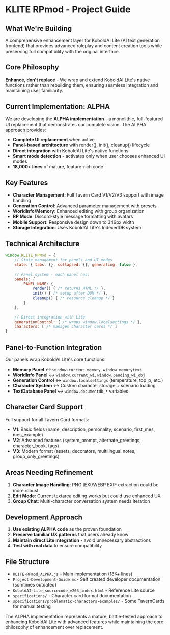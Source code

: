 # KLITE RPmod - Project Guide

## What We're Building
A comprehensive enhancement layer for KoboldAI Lite (AI text generation frontend) that provides advanced roleplay and content creation tools while preserving full compatibility with the original interface.

## Core Philosophy
**Enhance, don't replace** - We wrap and extend KoboldAI Lite's native functions rather than rebuilding them, ensuring seamless integration and maintaining user familiarity.

## Current Implementation: ALPHA
We are developing the **ALPHA implementation** - a monolithic, full-featured UI replacement that demonstrates our complete vision. The ALPHA approach provides:

- **Complete UI replacement** when active
- **Panel-based architecture** with render(), init(), cleanup() lifecycle
- **Direct integration** with KoboldAI Lite's native functions
- **Smart mode detection** - activates only when user chooses enhanced UI modes
- **18,000+ lines** of mature, feature-rich code

## Key Features
- **Character Management**: Full Tavern Card V1/V2/V3 support with image handling
- **Generation Control**: Advanced parameter management with presets
- **WorldInfo/Memory**: Enhanced editing with group organization
- **RP Mode**: Discord-style message formatting with avatars
- **Mobile Support**: Responsive design down to 349px width
- **Storage Integration**: Uses KoboldAI Lite's IndexedDB system

## Technical Architecture
```javascript
window.KLITE_RPMod = {
    // State management for panels and UI modes
    state: { tabs: {}, collapsed: {}, generating: false },
    
    // Panel system - each panel has:
    panels: {
        PANEL_NAME: {
            render() { /* returns HTML */ },
            init() { /* setup after DOM */ },
            cleanup() { /* resource cleanup */ }
        }
    },
    
    // Direct integration with Lite
    generationControl: { /* wraps window.localsettings */ },
    characters: [ /* manages character cards */ ]
}
```

## Panel-to-Function Integration
Our panels wrap KoboldAI Lite's core functions:

- **Memory Panel** ↔ `window.current_memory`, `window.memorytext`
- **WorldInfo Panel** ↔ `window.current_wi`, `window.pending_wi_obj`
- **Generation Control** ↔ `window.localsettings` (temperature, top_p, etc.)
- **Character System** ↔ Custom character storage + scenario loading
- **TextDatabase Panel** ↔ `window.documentdb_*` variables

## Character Card Support
Full support for all Tavern Card formats:
- **V1**: Basic fields (name, description, personality, scenario, first_mes, mes_example)
- **V2**: Advanced features (system_prompt, alternate_greetings, character_book, tags)
- **V3**: Modern format (assets, decorators, multilingual notes, group_only_greetings)

## Areas Needing Refinement
1. **Character Image Handling**: PNG tEXt/WEBP EXIF extraction could be more robust
2. **Edit Mode**: Current textarea editing works but could use enhanced UX
3. **Group Chat**: Multi-character conversation system needs iteration

## Development Approach
1. **Use existing ALPHA code** as the proven foundation
2. **Preserve familiar UX patterns** that users already know
3. **Maintain direct Lite integration** - avoid unnecessary abstractions
4. **Test with real data** to ensure compatibility

## File Structure
- `KLITE-RPmod_ALPHA.js` - Main implementation (18K+ lines)
- `Project-Development-Guide.md`- Self created developer documentation (somtimes outdated)
- `KoboldAI-Lite_sourcecode_v263_index.html` - Reference Lite source
- `specifications/` - Character card format documentation
- `specifications/problematic-characters-examples/` - Some TavernCards for manual testing

The ALPHA implementation represents a mature, battle-tested approach to enhancing KoboldAI Lite with advanced features while maintaining the core philosophy of enhancement over replacement.